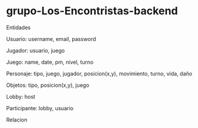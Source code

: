 # grupo-Los-Encontristas-backend

Entidades

Usuario: username, email, password

Jugador: usuario, juego

Juego: name, date, pm, nivel, turno

Personaje: tipo, juego, jugador, posicion(x,y), movimiento, turno, vida, daño

Objetos: tipo, posicion(x,y), juego

Lobby: host

Participante: lobby, usuario


Relacion


